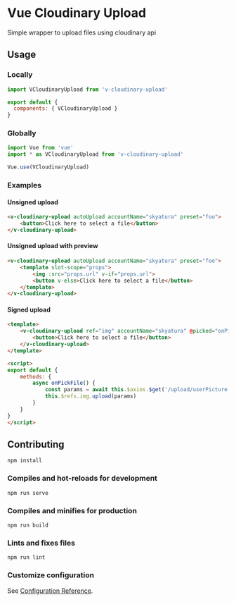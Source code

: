 # Vue Cloudinary Upload
Simple wrapper to upload files using cloudinary api
## Usage
### Locally
```js
import VCloudinaryUpload from 'v-cloudinary-upload'

export default {
  components: { VCloudinaryUpload }
}
```
### Globally
```js
import Vue from 'vue'
import * as VCloudinaryUpload from 'v-cloudinary-upload'

Vue.use(VCloudinaryUpload)
```
### Examples
#### Unsigned upload
```html
<v-cloudinary-upload autoUpload accountName="skyatura" preset="foo">
	<button>Click here to select a file</button>
</v-cloudinary-upload>
```
#### Unsigned upload with preview
```html
<v-cloudinary-upload autoUpload accountName="skyatura" preset="foo">
	<template slot-scope="props">
		<img :src="props.url" v-if="props.url">
		<button v-else>Click here to select a file</button>
	</template>
</v-cloudinary-upload>
```
#### Signed upload
```html
<template>
	<v-cloudinary-upload ref="img" accountName="skyatura" @picked="onPickFile">
		<button>Click here to select a file</button>
	</v-cloudinary-upload>
</template>

<script>
export default {
	methods: {
		async onPickFile() {
			const params = await this.$axios.$get('/upload/userPicture')
			this.$refs.img.upload(params)
		}
	}
}
</script>
```

## Contributing
```
npm install
```
### Compiles and hot-reloads for development
```
npm run serve
```
### Compiles and minifies for production
```
npm run build
```
### Lints and fixes files
```
npm run lint
```

### Customize configuration
See [Configuration Reference](https://cli.vuejs.org/config/).